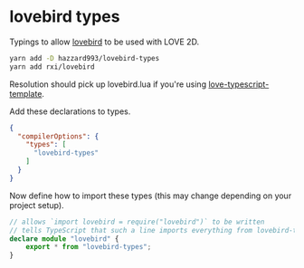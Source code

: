 # lovebird types

Typings to allow [lovebird](https://github.com/rxi/lovebird) to be used with LOVE 2D.

```bash
yarn add -D hazzard993/lovebird-types
yarn add rxi/lovebird
```

Resolution should pick up lovebird.lua if you're using [love-typescript-template](https://github.com/hazzard993/love-typescript-template).

Add these declarations to types.

```json
{
  "compilerOptions": {
    "types": [
      "lovebird-types"
    ]
  }
}
```

Now define how to import these types (this may change depending on your project setup).

```ts
// allows `import lovebird = require("lovebird")` to be written
// tells TypeScript that such a line imports everything from lovebird-types
declare module "lovebird" {
    export * from "lovebird-types";
}
```
